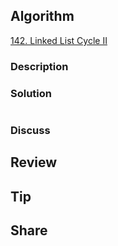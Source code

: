 ## Algorithm

[142. Linked List Cycle II](https://leetcode.com/problems/linked-list-cycle-ii/)

### Description

### Solution

```java

```

### Discuss

## Review


## Tip


## Share
